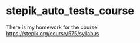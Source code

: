 # stepik_auto_tests_course
There is my homework for the course: https://stepik.org/course/575/syllabus

